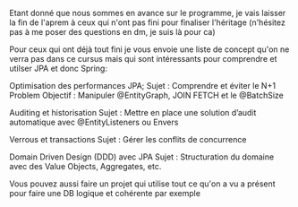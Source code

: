 Etant donné que nous sommes en avance sur le programme, je vais laisser la fin de l'aprem à ceux qui n'ont pas fini pour finaliser l'héritage (n'hésitez pas à me poser des questions en dm, je suis là pour ca)

Pour ceux qui ont déjà tout fini je vous envoie une liste de concept qu'on ne verra pas dans ce cursus mais qui sont intéressants pour comprendre et utilser JPA et donc Spring:

Optimisation des performances JPA; Sujet : Comprendre et éviter le N+1 Problem
Objectif : Manipuler @EntityGraph, JOIN FETCH et le @BatchSize

Auditing et historisation Sujet : Mettre en place une solution d’audit automatique avec @EntityListeners ou Envers

Verrous et transactions Sujet : Gérer les conflits de concurrence

Domain Driven Design (DDD) avec JPA Sujet : Structuration du domaine avec des Value Objects, Aggregates, etc.

Vous pouvez aussi faire un projet qui utilise tout ce qu'on a vu a présent pour faire une DB logique et cohérente par exemple
